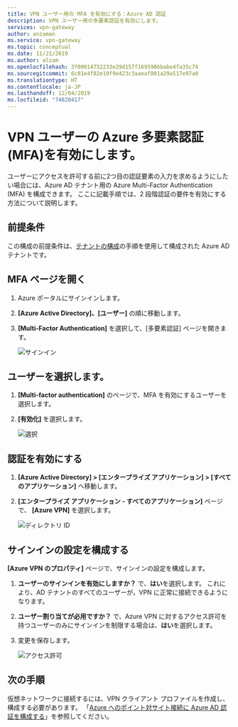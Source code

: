 ```yaml
---
title: VPN ユーザー用の MFA を有効にする：Azure AD 認証
description: VPN ユーザー用の多要素認証を有効にします。
services: vpn-gateway
author: anzaman
ms.service: vpn-gateway
ms.topic: conceptual
ms.date: 11/21/2019
ms.author: alzam
ms.openlocfilehash: 3700014752233e29d157f1695906babe4fa35c74
ms.sourcegitcommit: 6c01e4f82e19f9e423c3aaeaf801a29a517e97a0
ms.translationtype: HT
ms.contentlocale: ja-JP
ms.lasthandoff: 12/04/2019
ms.locfileid: "74820417"
---
```

# <a name="enable-azure-multi-factor-authentication-mfa-for-vpn-users"></a>VPN ユーザーの Azure 多要素認証 (MFA)を有効にします。

ユーザーにアクセスを許可する前に2つ目の認証要素の入力を求めるようにしたい場合には、Azure AD テナント用の Azure Multi-Factor Authentication (MFA) を構成できます。 ここに記載手順では、2 段階認証の要件を有効にする方法について説明します。

## <a name="prereq"></a> 前提条件

この構成の前提条件は、[テナントの構成](openvpn-azure-ad-tenant.md)の手順を使用して構成された Azure AD テナントです。

## <a name="mfa"></a>MFA ページを開く

1. Azure ポータルにサインインします。
2. **[Azure Active Directory]、[ユーザー]** の順に移動します。
3. **[Multi-Factor Authentication]** を選択して、[多要素認証] ページを開きます。

   ![サインイン](./media/openvpn-azure-ad-mfa/mfa1.jpg)

## <a name="users"></a> ユーザーを選択します。

1. **[Multi-factor authentication]** のページで、MFA を有効にするユーザーを選択します。
2. **[有効化]** を選択します。

   ![選択](./media/openvpn-azure-ad-mfa/mfa2.jpg)

## <a name="enableauth"></a>認証を有効にする

1. **[Azure Active Directory] > [エンタープライズ アプリケーション] > [すべてのアプリケーション]** へ移動します。
2. **[エンタープライズ アプリケーション - すべてのアプリケーション]** ページで、 **[Azure VPN]** を選択します。

   ![ディレクトリ ID](./media/openvpn-azure-ad-mfa/user1.jpg)

## <a name="enablesign"></a> サインインの設定を構成する

**[Azure VPN のプロパティ]** ページで、サインインの設定を構成します。

1. **ユーザーのサインインを有効にしますか？** で、**はい**を選択します。 これにより、AD テナントのすべてのユーザーが，VPN に正常に接続できるようになります。
2. **ユーザー割り当てが必用ですか？** で、Azure VPN に対するアクセス許可を持つユーザーのみにサインインを制限する場合は、**はい**を選択します。
3. 変更を保存します。

   ![アクセス許可](./media/openvpn-azure-ad-mfa/user2.jpg)

## <a name="next-steps"></a>次の手順

仮想ネットワークに接続するには、VPN クライアント プロファイルを作成し、構成する必要があります。 「[Azure へのポイント対サイト接続に Azure AD 認証を構成する](virtual-wan-point-to-site-azure-ad.md)」を参照してください。
